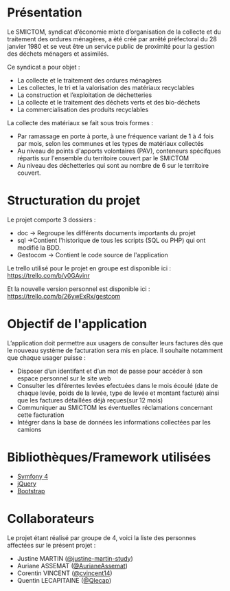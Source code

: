 # Présentation

Le SMICTOM, syndicat d’économie mixte d’organisation de la collecte et du traitement des ordures ménagères, a été créé par arrêté préfectoral du 28 janvier 1980 et se veut être un service public de proximité pour la gestion des déchets ménagers et assimilés.

Ce syndicat a pour objet :
- La collecte et le traitement des ordures ménagères 
- Les collectes, le tri et la valorisation des matériaux recyclables 
- La construction et l’exploitation de déchetteries 
- La collecte et le traitement des déchets verts et des bio-déchets 
- La commercialisation des produits recyclables

La collecte des matériaux se fait sous trois formes :
- Par ramassage en porte à porte, à une fréquence variant de 1 à 4 fois par mois,
selon les communes et les types de matériaux collectés 
- Au niveau de points d'apports volontaires (PAV), conteneurs spécifques répartis
sur l'ensemble du territoire couvert par le SMICTOM 
- Au niveau des déchetteries qui sont au nombre de 6 sur le territoire couvert.

# Structuration du projet

Le projet comporte 3 dossiers :
- doc -> Regroupe les différents documents importants du projet
- sql ->Contient l'historique de tous les scripts (SQL ou PHP) qui ont modifié la BDD.
- Gestocom -> Contient le code source de l'application

Le trello utilisé pour le projet en groupe est disponible ici : https://trello.com/b/y0GAvinr

Et la nouvelle version personnel est disponible ici : https://trello.com/b/26ywExRx/gestcom

# Objectif de l'application

L’application doit permettre aux usagers de consulter leurs factures dès que le nouveau système de facturation sera mis en place. Il souhaite notamment que chaque usager puisse :
- Disposer d’un identifant et d’un mot de passe pour accéder à son espace personnel sur le site web 
- Consulter les diférentes levées efectuées dans le mois écoulé (date de chaque levée, poids de la levée, type de levée et montant facturé) ainsi que les factures détaillées déjà reçues(sur 12 mois) 
- Communiquer au SMICTOM les éventuelles réclamations concernant cette facturation
- Intégrer dans la base de données les informations collectées par les camions


# Bibliothèques/Framework utilisées

- [Symfony 4](https://symfony.com/)
- [jQuery](https://jquery.com/)
- [Bootstrap](http://getbootstrap.com/)

# Collaborateurs

Le projet étant réalisé par groupe de 4, voici la liste des personnes affectées sur le présent projet : 
- Justine MARTIN ([@justine-martin-study](https://github.com/justine-martin-study))
- Auriane ASSEMAT ([@AurianeAssemat](https://github.com/AurianeAssemat))
- Corentin VINCENT ([@cvincent14](https://github.com/cvincent14))
- Quentin LECAPITAINE ([@Qlecap](https://github.com/Qlecap))

